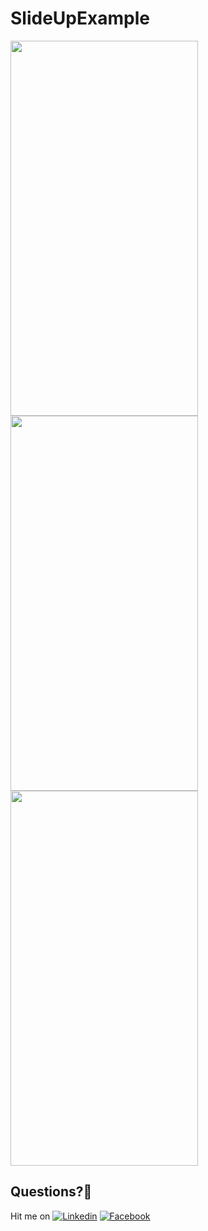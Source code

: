 # SlideUpExample

<img src="https://user-images.githubusercontent.com/7110339/48539659-e3ef1580-e8c8-11e8-83b6-c1d7ae0e4bb6.jpg" width="300" height="600"><img src="https://user-images.githubusercontent.com/7110339/48539660-e3ef1580-e8c8-11e8-9689-442f1c200fee.jpg" width="300" height="600"><img src="https://user-images.githubusercontent.com/7110339/48539661-e487ac00-e8c8-11e8-8dbd-634367d1c663.jpg" width="300" height="600">

## Questions?🤔
Hit me on [![Linkedin](https://img.shields.io/badge/Linkedin-Emre%20Karataş-blue.svg)](https://www.linkedin.com/in/emre-karata%C5%9F-062b26a9/)  [![Facebook](https://img.shields.io/badge/Facebook-Emre%20Karataş-blue.svg)](https://www.facebook.com/emre.karatas.311)
